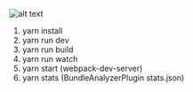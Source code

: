 ![alt text](https://raw.githubusercontent.com/webpack/media/master/logo/logo-on-white-bg.png)

1. yarn install
2. yarn run dev
3. yarn run build
4. yarn run watch
5. yarn start (webpack-dev-server)
6. yarn stats (BundleAnalyzerPlugin stats.json)
